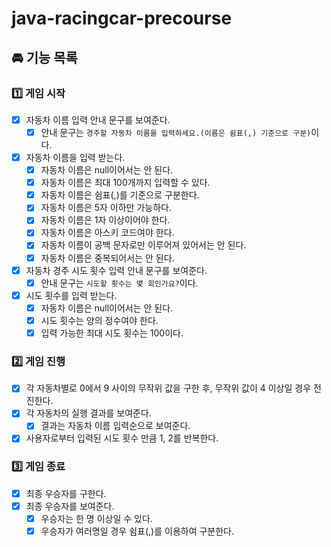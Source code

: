 # java-racingcar-precourse
## 🚘 기능 목록
### 1️⃣ 게임 시작

- [x] 자동차 이름 입력 안내 문구를 보여준다.
  - [x] 안내 문구는 `경주할 자동차 이름을 입력하세요.(이름은 쉼표(,) 기준으로 구분)`이다.
- [x] 자동차 이름을 입력 받는다.
  - [x] 자동차 이름은 null이어서는 안 된다.
  - [x] 자동차 이름은 최대 100개까지 입력할 수 있다.
  - [x] 자동차 이름은 쉼표(,)를 기준으로 구분한다.
  - [x] 자동차 이름은 5자 이하만 가능하다.
  - [x] 자동차 이름은 1자 이상이어야 한다.
  - [x] 자동차 이름은 아스키 코드여야 한다.
  - [x] 자동차 이름이 공백 문자로만 이루어져 있어서는 안 된다.
  - [x] 자동차 이름은 중복되어서는 안 된다.
- [x] 자동차 경주 시도 횟수 입력 안내 문구를 보여준다.
  - [x] 안내 문구는 `시도할 횟수는 몇 회인가요?`이다.
- [x] 시도 횟수를 입력 받는다.
  - [x] 자동차 이름은 null이어서는 안 된다.
  - [x] 시도 횟수는 양의 정수여야 한다.
  - [x] 입력 가능한 최대 시도 횟수는 100이다.

### 2️⃣ 게임 진행

- [X] 각 자동차별로 0에서 9 사이의 무작위 값을 구한 후, 무작위 값이 4 이상일 경우 전진한다.
- [X] 각 자동차의 실행 결과를 보여준다.
  - [X] 결과는 자동차 이름 입력순으로 보여준다.
- [X] 사용자로부터 입력된 시도 횟수 만큼 1, 2를 반복한다.

### 3️⃣ 게임 종료

- [X] 최종 우승자를 구한다.
- [X] 최종 우승자를 보여준다.
  - [X] 우승자는 한 명 이상일 수 있다.
  - [X] 우승자가 여러명일 경우 쉼표(,)를 이용하여 구분한다.
